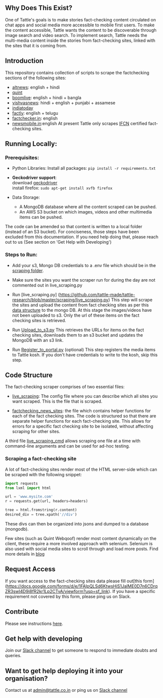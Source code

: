 ## Why Does This Exist?

One of Tattle's goals is to make stories fact-checking content circulated on chat apps and social media more accessible to mobile first users. To make the content accessible, Tattle wants the content to be discoverable through image search and video search. To implement search, Tattle needs the multi-media content inside the stories from fact-checking sites, linked with the sites that it is coming from.  

## Introduction
This repository contains collection of scripts to scrape the factchecking sections of the following sites:

- [altnews](https://www.altnews.in/): english + hindi  
- [quint](https://www.thequint.com/news/webqoof)
- [boomlive](https://www.boomlive.in/): english + hindi + bangla
- [vishvasnews](https://www.vishvasnews.com): hindi + english + punjabi + assamese
- [indiatoday](https://www.indiatoday.in/fact-check)
- [factly](https://factly.in/category/fact-check/fake-news/): english + telugu  
- [factchecker.in](https://www.factchecker.in/): english
- [newsmobile.in](https://newsmobile.in/articles/category/nm-fact-checker):english
At present Tattle only scrapes [IFCN](https://ifcncodeofprinciples.poynter.org/signatories) certified fact-checking sites. 

## Running Locally:

### Prerequisites:

* Python Libraries: Install all packages: `pip install -r requirements.txt`

* **Geckodriver support**:\
download [geckodriver](https://github.com/mozilla/geckodriver/releases)\
install firefox: `sudo apt-get install xvfb firefox`

* Data Storage: 
  * A MongoDB database where all the content scraped can be pushed.
  * An AWS S3 bucket on which images, videos and other multimedia items can be pushed. 

The code can be amended so that content is written to a local folder (instead of an S3 bucket). For conciseness, those steps have been excluded from this documentation. If you need help doing that, please reach out to us (See section on 'Get Help with Developing')

### Steps to Run:

* Add your s3, Mongo DB credentials to a .env file which should be in the [scraping folder](https://github.com/tattle-made/tattle-research/tree/master/scraping).
* Make sure the sites you want the scraper run for during the day are not commented out in live_scraping.py
* Run [live_scraping.py] (https://github.com/tattle-made/tattle-research/blob/master/scraping/live_scraping.py)
This step will scrape the sites and upload the content from fact checking sites as per this [data structure](http://blog.tattle.co.in/scraping-fact-checked-news/) to the mongo DB. At this stage the images/videos have not been uploaded to s3. Only the url of these items on the fact checking sites is retrieved. 

* Run [Upload_to_s3.py](https://github.com/tattle-made/tattle-research/blob/master/scraping/upload_to_s3.py)
This retrieves the URLs for items on the fact checking sites, downloads them to an s3 bucket and updates the MongoDB with an s3 link. 

* Run [Register_to_portal.py](https://github.com/tattle-made/tattle-research/blob/master/scraping/register_to_portal.py) (optional)
This step registers the media items to Tattle kosh. If you don't have credentials to write to the kosh, skip this step. 

## Code Structure

The fact-checking scraper comprises of two essential files:

* [live_scraping](https://github.com/tattle-made/tattle-research/blob/master/live_scraping.py): The config file where you can describe which all sites you want scraped. This is the file that is scraped. 

* [factchecking_news_sites](https://github.com/tattle-made/tattle-research/blob/master/factchecking_news_sites.py): the file which contains helper functions for each of the fact checking sites. The code is structured so that there are separate helper functions for each fact-checking site. This allows for errors for a specific fact checking site to be isolated, without affecting scraping for other sites. 

A third file [live_scraping_cmd](https://github.com/tattle-made/tattle-research/blob/master/live_scraping_cmd.py) allows scraping one file at a time with command-line arguments and can be used for ad-hoc testing. 

### Scraping a fact-checking site
A lot of fact-checking sites render most of the HTML server-side which can be scraped with the following snippet:
```python
import requests
from lxml import html

url = 'www.mysite.com'
r = requests.get(url, headers=headers)

tree = html.fromstring(r.content)
desired_div = tree.xpath('//div')
```
These divs can then be organized into jsons and dumped to a database (mongodb).

Few sites (such as Quint Webqoof) render most content dynamically on the client, these require a more involved approach with selenium. Selenium is also used with social media sites to scroll through and load more posts.
Find more details in [blog](http://blog.tattle.co.in/scraping-fact-checked-news/)

## Request Access
If you want access to the fact-checking sites data please fill out[this form] (https://docs.google.com/forms/d/e/1FAIpQLSd6KtwsHiS1JaIME0D7n6CDrqZR3swI4D9i8fR2kr1Lp2CTvA/viewform?usp=sf_link). If you have a specific requirement not covered by this form, please ping us on Slack. 

## Contribute
Please see instructions [here](CONTRIBUTE.md).

## Get help with developing

Join our [Slack channel](https://join.slack.com/t/tattle-workspace/shared_invite/zt-da07n75v-kIw9Z5b~_gDKP~JsScP1Vg) to get someone to respond to immediate doubts and queries.

## Want to get help deploying it into your organisation?

Contact us at admin@tattle.co.in or ping us on [Slack channel](https://join.slack.com/t/tattle-workspace/shared_invite/zt-da07n75v-kIw9Z5b~_gDKP~JsScP1Vg)
